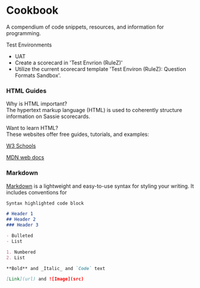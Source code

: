 # Cookbook
A compendium of code snippets, resources, and information for programming.

Test Environments

- UAT
- Create a scorecard in 'Test Envrion (RuleZ)'
- Utilize the current scorecard template 'Test Environ (RuleZ): Question Formats Sandbox'.

  
  
  
### HTML Guides

Why is HTML important?  
The hypertext markup language (HTML) is used to coherently structure information on Sassie scorecards.  

Want to learn HTML?  
These websites offer free guides, tutorials, and examples:

[W3 Schools](https://www.w3schools.com/)

[MDN web docs](https://developer.mozilla.org/en-US/docs/Learn/HTML/Introduction_to_HTML) 



### Markdown

[Markdown](https://guides.github.com/features/mastering-markdown/) is a lightweight and easy-to-use syntax for styling your writing. It includes conventions for

```markdown
Syntax highlighted code block

# Header 1
## Header 2
### Header 3

- Bulleted
- List

1. Numbered
2. List

**Bold** and _Italic_ and `Code` text

[Link](url) and ![Image](src)
```
